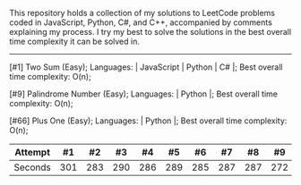 This repository holds a collection of my solutions to LeetCode problems coded in JavaScript, Python, C#, and C++, accompanied by comments explaining my process. I try my best to solve the solutions in the best overall time complexity it can be solved in. 



------------------------------------------------------------------------------------------------------------

  [#1] Two Sum (Easy); Languages: | JavaScript | Python | C# |; Best overall time complexity: O(n);

  [#9] Palindrome Number (Easy); Languages: | Python |; Best overall time complexity: O(n);
  
  [#66] Plus One (Easy); Languages: | Python |; Best overall time complexity: O(n);

Attempt | #1 | #2 | #3 | #4 | #5 | #6 | #7 | #8 | #9 | #10 | #11
--- | --- | --- | --- |--- |--- |--- |--- |--- |--- |--- |---
Seconds | 301 | 283 | 290 | 286 | 289 | 285 | 287 | 287 | 272 | 276 | 269
